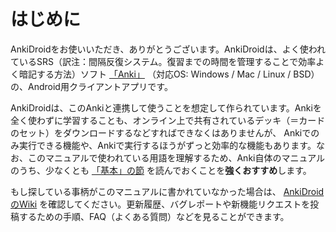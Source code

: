 # はじめに

AnkiDroidをお使いいただき、ありがとうございます。AnkiDroidは、よく使われているSRS（訳注：間隔反復システム。復習までの時間を管理することで効率よく暗記する方法）ソフト
 [「Anki」](http://ankisrs.net) （対応OS: Windows / Mac / Linux / BSD）の、Android用クライアントアプリです。
 
AnkiDroidは、このAnkiと連携して使うことを想定して作られています。Ankiを全く使わずに学習することも、オンライン上で共有されているデッキ（＝カードのセット）をダウンロードするなどすればできなくはありませんが、
Ankiでのみ実行できる機能や、Ankiで実行するほうがずっと効率的な機能もあります。なお、このマニュアルで使われている用語を理解するため、Anki自体のマニュアルのうち、少なくとも [「基本」の節](http://wikiwiki.jp/rage2050/?2.0%2FTheBasics) を読んでおくことを**強くおすすめ**します。

もし探している事柄がこのマニュアルに書かれていなかった場合は、 [AnkiDroidのWiki](https://github.com/ankidroid/Anki-Android/wiki) を確認してください。更新履歴、バグレポートや新機能リクエストを投稿するための手順、FAQ（よくある質問）などを見ることができます。

